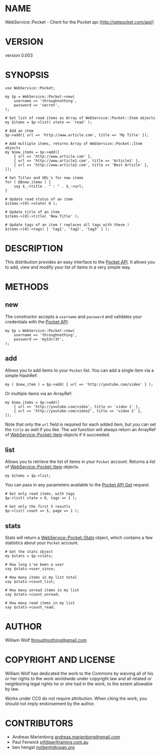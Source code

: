 # NAME

WebService::Pocket - Client for the Pocket api (http://getpocket.com/api/)

# VERSION

version 0.003

# SYNOPSIS

    use WebService::Pocket;

    my $p = WebService::Pocket->new(
        username => 'throughnothing',
        password => 'secret',
    );

    # Get list of read items as Array of WebService::Pocket::Item objects
    my $items = $p->list( state => 'read' );

    # Add an item
    $p->add({ url => 'http://www.article.com', title => 'My Title' });

    # Add multiple items, returns Array of WebService::Pocket::Item objects
    my $new_items = $p->add([
        { url => 'http://www.article.com' },
        { url => 'http://www.article1.com', title => 'Article1' },
        { url => 'http://www.article2.com', title => 'Best Article' },
    ]);

    # Get Titles and URL's for new items
    for ( @$new_items ) {
        say $_->title . " : " . $_->url;
    }

    # Update read status of an item
    $items->[0]->state( 0 );

    # Update title of an item
    $items->[0]->title( 'New Title' );

    # Update tags of an item ( replaces all tags with these )
    $items->[0]->tags( [ 'tag1', 'tag2', 'tag3' ] );

# DESCRIPTION

This distribution provides an easy interface to the
[Pocket API](http://getpocket.com/api/).  It allows you to add, view and modify
your list of items in a very simple way.

# METHODS

## new

The constructor accepts a `username` and `password` and validates
your credentials with the [Pocket API](http://getpocket.com/api/):

    my $p = WebService::Pocket->new(
        username => 'throughnothing',
        password => 'myS3cr3t',
    );

## add

Allows you to add items to your `Pocket` list.  You can add a single item
via a simple HashRef:

    my ( $new_item ) = $p->add( { url => 'http://youtube.com/video' } );

Or multiple items via an ArrayRef:

    my $new_items = $p->add([
        { url => 'http://youtube.com/video', title => 'video 1' },
        { url => 'http://youtube.com/video2', title => 'video 2' },
    ]);

Note that only the `url` field is required for each added item, but you
can set the `title` as well if you like. The `add` function will always
return an ArrayRef of [WebService::Pocket::Item](https://metacpan.org/pod/WebService::Pocket::Item) objects if it succeeded.

## list

Allows you to retrieve the list of items in your `Pocket` account.  Returns
a list of [WebService::Pocket::Item](https://metacpan.org/pod/WebService::Pocket::Item) objects.

    my $items = $p->list;

You can pass in any parameters available to the
[Pocket API Get](http://getpocket.com/api/docs/#get) request.

    # Get only read items, with tags
    $p->list( state = 0, tags => 1 );

    # Get only the first 5 resutls
    $p->list( count => 5, page => 1 );

## stats

Stats will return a [WebService::Pocket::Stats](https://metacpan.org/pod/WebService::Pocket::Stats) object, which contains
a few statistics about your `Pocket` account.

    # Get the stats object
    my $stats = $p->stats;

    # How long i've been a user
    say $stats->user_since;

    # How many items in my list total
    say $stats->count_list;

    # How many unread items in my list
    say $stats->count_unread;

    # How many read items in my list
    say $stats->count_read;

# AUTHOR

William Wolf <throughnothing@gmail.com>

# COPYRIGHT AND LICENSE



William Wolf has dedicated the work to the Commons by waiving all of his
or her rights to the work worldwide under copyright law and all related or
neighboring legal rights he or she had in the work, to the extent allowable by
law.

Works under CC0 do not require attribution. When citing the work, you should
not imply endorsement by the author.

# CONTRIBUTORS

- Andreas Marienborg <andreas.marienborg@gmail.com>
- Paul Fenwick <pjf@perltraining.com.au>
- ben hengst <notbenh@cpan.org>
